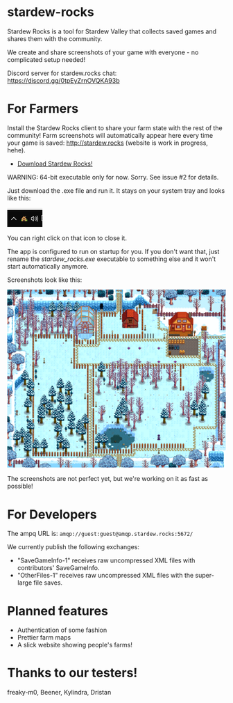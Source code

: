 # stardew-rocks

Stardew Rocks is a tool for Stardew Valley that collects saved games and shares them with the community. 

We create and share screenshots of your game with everyone - no complicated setup needed!

Discord server for stardew.rocks chat: https://discord.gg/0tpEyZrnOVQKA93b

# For Farmers

Install the Stardew Rocks client to share your farm state with the rest of the community! Farm screenshots will automatically appear here every time your game is saved: http://stardew.rocks (website is work in progress, hehe).

 - [Download Stardew Rocks!](https://github.com/nictuku/stardew-rocks/releases/download/v0.5/stardew_rocks.exe)

WARNING: 64-bit executable only for now. Sorry. See issue #2 for details.

Just download the .exe file and run it. It stays on your system tray and looks like this:

![Screenshot](assets/img/systray.png)

You can right click on that icon to close it.

The app is configured to run on startup for you. If you don't want that, just rename the *stardew_rocks.exe* executable to something else and it won't start automatically anymore.

Screenshots look like this:

![Farm Map](view/map-Aerlia_1458278945.png)

The screenshots are not perfect yet, but we're working on it as fast as possible!

# For Developers

The ampq URL is: `amqp://guest:guest@amqp.stardew.rocks:5672/`

We currently publish the following exchanges:

 - "SaveGameInfo-1" receives raw uncompressed XML files with contributors' SaveGameInfo.
 - "OtherFiles-1" receives raw uncompressed XML files with the super-large file saves.
 
# Planned features

- Authentication of some fashion
- Prettier farm maps
- A slick website showing people's farms!

# Thanks to our testers!

freaky-m0, Beener, Kylindra, Dristan
